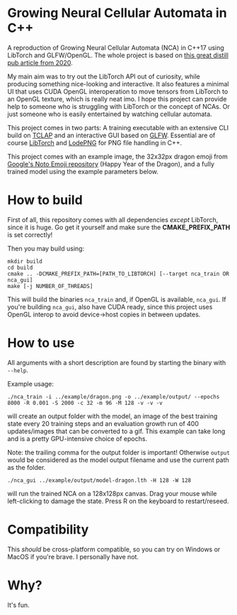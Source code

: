 # Growing Neural Cellular Automata in C++
A reproduction of Growing Neural Cellular Automata (NCA) in C++17 using LibTorch and GLFW/OpenGL. The whole project is based on [this great distill pub article from 2020](https://distill.pub/2020/growing-ca/).

My main aim was to try out the LibTorch API out of curiosity, while producing something nice-looking and interactive. It also features a minimal UI that uses CUDA OpenGL interoperation to move tensors from LibTorch to an OpenGL texture, which is really neat imo. I hope this project can provide help to someone who is struggling with LibTorch or the concept of NCAs. Or just someone who is easily entertained by watching cellular automata.

This project comes in two parts: A training executable  with an extensive CLI build on [TCLAP](https://tclap.sourceforge.net/) and an interactive GUI based on [GLFW](https://github.com/glfw/glfw). Essential are of course [LibTorch](https://pytorch.org/cppdocs/) and [LodePNG](https://github.com/lvandeve/lodepng) for PNG file handling in C++.

This project comes with an example image, the 32x32px dragon emoji from [Google's Noto Emoji repository](https://github.com/googlefonts/noto-emoji) (Happy Year of the Dragon), and a fully trained model using the example parameters below.
[](example/grow.gif)

# How to build
First of all, this repository comes with all dependencies *except* LibTorch, since it is huge. Go get it yourself and make sure the __CMAKE_PREFIX_PATH__ is set correctly!

Then you may build using:
```
mkdir build
cd build
cmake .. -DCMAKE_PREFIX_PATH=[PATH_TO_LIBTORCH] [--target nca_train OR nca_gui]
make [-j NUMBER_OF_THREADS]
```

This will build the binaries `nca_train` and, if OpenGL is available, `nca_gui`. If you're building `nca_gui`, also have CUDA ready, since this project uses OpenGL interop to avoid device->host copies in between updates.

# How to use
All arguments with a short description are found by starting the binary with `--help`.

Example usage:
```
./nca_train -i ../example/dragon.png -o ../example/output/ --epochs 8000 -R 0.001 -S 2000 -c 32 -m 96 -M 128 -v -v -v
```
will create an output folder with the model, an image of the best training state every 20 training steps and an evaluation growth run of 400 updates/images that can be converted to a gif. This example can take long and is a pretty GPU-intensive choice of epochs.

Note: the trailing comma for the output folder is important! Otherwise `output` would be considered as the model output filename and use the current path as the folder.

```
./nca_gui ../example/output/model-dragon.lth -H 128 -W 128
```
will run the trained NCA on a 128x128px canvas. Drag your mouse while left-clicking to damage the state. Press R on the keyboard to restart/reseed.

# Compatibility
This _should_ be cross-platform compatible, so you can try on Windows or MacOS if you're brave. I personally have not.

# Why?
It's fun.
